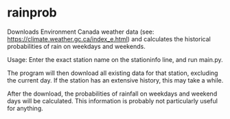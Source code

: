 # rainprob
Downloads Environment Canada weather data (see: https://climate.weather.gc.ca/index_e.html) and calculates the historical probabilities of rain on weekdays and weekends.

Usage: Enter the exact station name on the stationinfo line, and run main.py.

The program will then download all existing data for that station, excluding the current day. If the station has an extensive history, this may take a while.

After the download, the probabilities of rainfall on weekdays and weekend days will be calculated. This information is probably not particularly useful for anything.
